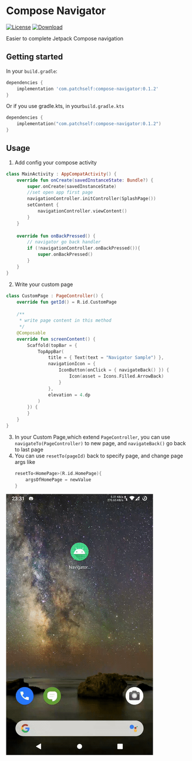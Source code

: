 # Compose Navigator
[![License](https://img.shields.io/badge/license-Apache%202-green.svg)](https://www.apache.org/licenses/LICENSE-2.0)
[![Download](https://api.bintray.com/packages/modificator/Compose/compose-navigator/images/download.svg) ](https://bintray.com/modificator/Compose/compose-navigator/_latestVersion)

Easier to complete Jetpack Compose navigation

## Getting started

In your `build.gradle`:

```groovy
dependencies {
    implementation 'com.patchself:compose-navigator:0.1.2'
}
```
Or if you use gradle.kts, in your`build.gradle.kts`
```kotlin
dependencies {
    implementation("com.patchself:compose-navigator:0.1.2")
}
```

## Usage

1. Add config your compose activity
```kotlin
class MainActivity : AppCompatActivity() {
    override fun onCreate(savedInstanceState: Bundle?) {
        super.onCreate(savedInstanceState)
        //set open app first page
        navigationController.initController(SplashPage())
        setContent {
            navigationController.viewContent()
        }
    }

    override fun onBackPressed() {
        // navigator go back handler
        if (!navigationController.onBackPressed()){
            super.onBackPressed()
        }
    }
}

```

2. Write your custom page
```kotlin
class CustomPage : PageController() {
    override fun getId() = R.id.CustomPage

    /**
     * write page content in this method
     */
    @Composable
    override fun screenContent() {
        Scaffold(topBar = {
            TopAppBar(
                title = { Text(text = "Navigator Sample") },
                navigationIcon = {
                    IconButton(onClick = { navigateBack() }) {
                        Icon(asset = Icons.Filled.ArrowBack)
                    }
                },
                elevation = 4.dp
            )
        }) {
        }
    }
}
```
3. In your Custom Page,which extend `PageController`, you can use `navigateTo(PageController)` to new page, and `navigateBack()` go back to last page
4. You can use `resetTo(pageId)` back to specify page, and change page args like
   ```kotlin
   resetTo<HomePage>(R.id.HomePage){
       argsOfHomePage = newValue
   }
   ```
![preview](./images/preview.gif "")